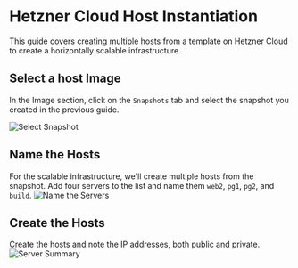 # Hetzner Cloud Host Instantiation

This guide covers creating multiple hosts from a template on Hetzner Cloud to create
a horizontally scalable infrastructure.

## Select a host Image
In the Image section, click on the `Snapshots` tab and select the snapshot you created in the previous guide.

![Select Snapshot](../docs/hetzner-template-install/hetzner-cloud-template-010.avif)

## Name the Hosts
For the scalable infrastructure, we'll create multiple hosts from the snapshot.
Add four servers to the list and name them `web2`, `pg1`, `pg2`, and `build`.
![Name the Servers](../docs/hetzner-template-install/hetzner-cloud-template-050.avif)

## Create the Hosts
Create the hosts and note the IP addresses, both public and private.
![Server Summary](../docs/hetzner-template-install/hetzner-cloud-template-060.avif)



